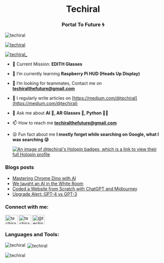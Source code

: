 <h1 align="center">Techiral</h1>
<h3 align="center">Portal To Future 🌀</h3>

<p align="left"> <img src="https://komarev.com/ghpvc/?username=techiral&label=Profile%20views&color=0e75b6&style=flat" alt="techiral" /> </p>

<p align="left"> <a href="https://github.com/ryo-ma/github-profile-trophy"><img src="https://github-profile-trophy.vercel.app/?username=techiral" alt="techiral" /></a> </p>

<p align="left"> <a href="https://twitter.com/techiral_" target="blank"><img src="https://img.shields.io/twitter/follow/techiral_?logo=twitter&style=for-the-badge" alt="techiral_" /></a> </p>

- 🚀 Current Mission: **EDITH Glasses**

- 🌱 I’m currently learning **Raspberry Pi HUD (Heads Up Display)**

- 👯 I’m looking for teammates, Contact me on **techiralthefuture@gmail.com**

- 📝 I regularly write articles on [https://medium.com/@techiral](https://medium.com/@techiral)

- 💬 Ask me about **AI 🤖, AR Glasses 🥽, Python 👨‍💻**

- 📫 How to reach me **techiralthefuture@gmail.com**

- 😜 Fun fact about me **I mostly forget while searching on Google, what I was searching 😜**

  [![An image of @techiral's Holopin badges, which is a link to view their full Holopin profile](https://holopin.me/techiral)](https://holopin.io/@techiral)

### Blogs posts
<!-- BLOG-POST-LIST:START -->
- [Mastering Chrome Dino with AI](https://techiral.medium.com/mastering-chrome-dino-with-ai-7fe222195060?source=rss-65b63ff4aec0------2)
- [We taught an AI in the White Room](https://techiral.medium.com/we-taught-an-ai-in-the-white-room-054c09dae9b3?source=rss-65b63ff4aec0------2)
- [Coded a Website from Scratch with ChatGPT and Midjourney](https://techiral.medium.com/coded-a-website-from-scratch-with-chatgpt-and-midjourney-3c60cfb96d41?source=rss-65b63ff4aec0------2)
- [Upgrade Alert: GPT-4 vs GPT-3](https://techiral.medium.com/upgrade-alert-gpt-4-vs-gpt-3-4432ed2670ba?source=rss-65b63ff4aec0------2)
<!-- BLOG-POST-LIST:END -->

<h3 align="left">Connect with me:</h3>
<p align="left">
<a href="https://twitter.com/techiral_" target="blank"><img align="center" src="https://raw.githubusercontent.com/rahuldkjain/github-profile-readme-generator/master/src/images/icons/Social/twitter.svg" alt="techiral_" height="30" width="40" /></a>
<a href="https://instagram.com/techiral_the_future" target="blank"><img align="center" src="https://raw.githubusercontent.com/rahuldkjain/github-profile-readme-generator/master/src/images/icons/Social/instagram.svg" alt="techiral_the_future" height="30" width="40" /></a>
<a href="https://medium.com/@techiral" target="blank"><img align="center" src="https://raw.githubusercontent.com/rahuldkjain/github-profile-readme-generator/master/src/images/icons/Social/medium.svg" alt="@techiral" height="30" width="40" /></a>
</p>

<h3 align="left">Languages and Tools:</h3>

<p><img align="left" src="https://github-readme-stats.vercel.app/api/top-langs?username=techiral&show_icons=true&locale=en&layout=compact" alt="techiral" /></p>

<p>&nbsp;<img align="center" src="https://github-readme-stats.vercel.app/api?username=techiral&show_icons=true&locale=en" alt="techiral" /></p>

<p><img align="center" src="https://github-readme-streak-stats.herokuapp.com/?user=techiral&" alt="techiral" /></p>
